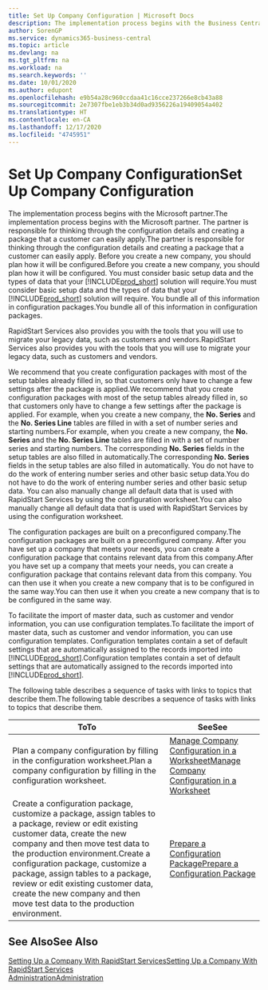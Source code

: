 ```yaml
---
title: Set Up Company Configuration | Microsoft Docs
description: The implementation process begins with the Business Central solution will require. You bundle all of this information into configuration packages.
author: SorenGP
ms.service: dynamics365-business-central
ms.topic: article
ms.devlang: na
ms.tgt_pltfrm: na
ms.workload: na
ms.search.keywords: ''
ms.date: 10/01/2020
ms.author: edupont
ms.openlocfilehash: e9b54a28c960ccdaa41c16cce237266e8cb43a88
ms.sourcegitcommit: 2e7307fbe1eb3b34d0ad9356226a19409054a402
ms.translationtype: HT
ms.contentlocale: en-CA
ms.lasthandoff: 12/17/2020
ms.locfileid: "4745951"
---
```

# <a name="set-up-company-configuration"></a><span data-ttu-id="8aa36-104">Set Up Company Configuration</span><span class="sxs-lookup"><span data-stu-id="8aa36-104">Set Up Company Configuration</span></span>
<span data-ttu-id="8aa36-105">The implementation process begins with the Microsoft partner.</span><span class="sxs-lookup"><span data-stu-id="8aa36-105">The implementation process begins with the Microsoft partner.</span></span> <span data-ttu-id="8aa36-106">The partner is responsible for thinking through the configuration details and creating a package that a customer can easily apply.</span><span class="sxs-lookup"><span data-stu-id="8aa36-106">The partner is responsible for thinking through the configuration details and creating a package that a customer can easily apply.</span></span> <span data-ttu-id="8aa36-107">Before you create a new company, you should plan how it will be configured.</span><span class="sxs-lookup"><span data-stu-id="8aa36-107">Before you create a new company, you should plan how it will be configured.</span></span> <span data-ttu-id="8aa36-108">You must consider basic setup data and the types of data that your [!INCLUDE[prod_short](includes/prod_short.md)] solution will require.</span><span class="sxs-lookup"><span data-stu-id="8aa36-108">You must consider basic setup data and the types of data that your [!INCLUDE[prod_short](includes/prod_short.md)] solution will require.</span></span> <span data-ttu-id="8aa36-109">You bundle all of this information in configuration packages.</span><span class="sxs-lookup"><span data-stu-id="8aa36-109">You bundle all of this information in configuration packages.</span></span>

<span data-ttu-id="8aa36-110">RapidStart Services also provides you with the tools that you will use to migrate your legacy data, such as customers and vendors.</span><span class="sxs-lookup"><span data-stu-id="8aa36-110">RapidStart Services also provides you with the tools that you will use to migrate your legacy data, such as customers and vendors.</span></span>  

<span data-ttu-id="8aa36-111">We recommend that you create configuration packages with most of the setup tables already filled in, so that customers only have to change a few settings after the package is applied.</span><span class="sxs-lookup"><span data-stu-id="8aa36-111">We recommend that you create configuration packages with most of the setup tables already filled in, so that customers only have to change a few settings after the package is applied.</span></span> <span data-ttu-id="8aa36-112">For example, when you create a new company, the **No. Series** and the **No. Series Line** tables are filled in with a set of number series and starting numbers.</span><span class="sxs-lookup"><span data-stu-id="8aa36-112">For example, when you create a new company, the **No. Series** and the **No. Series Line** tables are filled in with a set of number series and starting numbers.</span></span> <span data-ttu-id="8aa36-113">The corresponding **No. Series** fields in the setup tables are also filled in automatically.</span><span class="sxs-lookup"><span data-stu-id="8aa36-113">The corresponding **No. Series** fields in the setup tables are also filled in automatically.</span></span> <span data-ttu-id="8aa36-114">You do not have to do the work of entering number series and other basic setup data.</span><span class="sxs-lookup"><span data-stu-id="8aa36-114">You do not have to do the work of entering number series and other basic setup data.</span></span> <span data-ttu-id="8aa36-115">You can also manually change all default data that is used with RapidStart Services by using the configuration worksheet.</span><span class="sxs-lookup"><span data-stu-id="8aa36-115">You can also manually change all default data that is used with RapidStart Services by using the configuration worksheet.</span></span>  

<span data-ttu-id="8aa36-116">The configuration packages are built on a preconfigured company.</span><span class="sxs-lookup"><span data-stu-id="8aa36-116">The configuration packages are built on a preconfigured company.</span></span> <span data-ttu-id="8aa36-117">After you have set up a company that meets your needs, you can create a configuration package that contains relevant data from this company.</span><span class="sxs-lookup"><span data-stu-id="8aa36-117">After you have set up a company that meets your needs, you can create a configuration package that contains relevant data from this company.</span></span> <span data-ttu-id="8aa36-118">You can then use it when you create a new company that is to be configured in the same way.</span><span class="sxs-lookup"><span data-stu-id="8aa36-118">You can then use it when you create a new company that is to be configured in the same way.</span></span>  

<span data-ttu-id="8aa36-119">To facilitate the import of master data, such as customer and vendor information, you can use configuration templates.</span><span class="sxs-lookup"><span data-stu-id="8aa36-119">To facilitate the import of master data, such as customer and vendor information, you can use configuration templates.</span></span> <span data-ttu-id="8aa36-120">Configuration templates contain a set of default settings that are automatically assigned to the records imported into [!INCLUDE[prod_short](includes/prod_short.md)].</span><span class="sxs-lookup"><span data-stu-id="8aa36-120">Configuration templates contain a set of default settings that are automatically assigned to the records imported into [!INCLUDE[prod_short](includes/prod_short.md)].</span></span>

<span data-ttu-id="8aa36-121">The following table describes a sequence of tasks with links to topics that describe them.</span><span class="sxs-lookup"><span data-stu-id="8aa36-121">The following table describes a sequence of tasks with links to topics that describe them.</span></span>

|<span data-ttu-id="8aa36-122">**To**</span><span class="sxs-lookup"><span data-stu-id="8aa36-122">**To**</span></span>|<span data-ttu-id="8aa36-123">**See**</span><span class="sxs-lookup"><span data-stu-id="8aa36-123">**See**</span></span>|  
|------------|-------------|  
|<span data-ttu-id="8aa36-124">Plan a company configuration by filling in the configuration worksheet.</span><span class="sxs-lookup"><span data-stu-id="8aa36-124">Plan a company configuration by filling in the configuration worksheet.</span></span>|[<span data-ttu-id="8aa36-125">Manage Company Configuration in a Worksheet</span><span class="sxs-lookup"><span data-stu-id="8aa36-125">Manage Company Configuration in a Worksheet</span></span>](admin-how-to-manage-company-configuration-in-a-worksheet.md)|  
|<span data-ttu-id="8aa36-126">Create a configuration package, customize a package, assign tables to a package, review or edit existing customer data, create the new company and then move test data to the production environment.</span><span class="sxs-lookup"><span data-stu-id="8aa36-126">Create a configuration package, customize a package, assign tables to a package, review or edit existing customer data, create the new company and then move test data to the production environment.</span></span>|[<span data-ttu-id="8aa36-127">Prepare a Configuration Package</span><span class="sxs-lookup"><span data-stu-id="8aa36-127">Prepare a Configuration Package</span></span>](admin-how-to-prepare-a-configuration-package.md)| 

## <a name="see-also"></a><span data-ttu-id="8aa36-128">See Also</span><span class="sxs-lookup"><span data-stu-id="8aa36-128">See Also</span></span>  
[<span data-ttu-id="8aa36-129">Setting Up a Company With RapidStart Services</span><span class="sxs-lookup"><span data-stu-id="8aa36-129">Setting Up a Company With RapidStart Services</span></span>](admin-set-up-a-company-with-rapidstart.md)  
[<span data-ttu-id="8aa36-130">Administration</span><span class="sxs-lookup"><span data-stu-id="8aa36-130">Administration</span></span>](admin-setup-and-administration.md)
